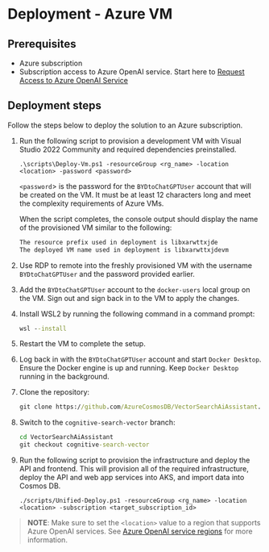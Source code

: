 # Deployment - Azure VM

## Prerequisites

- Azure subscription
- Subscription access to Azure OpenAI service. Start here to [Request Access to Azure OpenAI Service](https://customervoice.microsoft.com/Pages/ResponsePage.aspx?id=v4j5cvGGr0GRqy180BHbR7en2Ais5pxKtso_Pz4b1_xUOFA5Qk1UWDRBMjg0WFhPMkIzTzhKQ1dWNyQlQCN0PWcu)

## Deployment steps

Follow the steps below to deploy the solution to an Azure subscription.

1. Run the following script to provision a development VM with Visual Studio 2022 Community and required dependencies preinstalled.

    ```pwsh
    .\scripts\Deploy-Vm.ps1 -resourceGroup <rg_name> -location <location> -password <password>
    ```

    `<password`> is the password for the `BYDtoChatGPTUser` account that will be created on the VM. It must be at least 12 characters long and meet the complexity requirements of Azure VMs.

    When the script completes, the console output should display the name of the provisioned VM similar to the following:

    ```txt
    The resource prefix used in deployment is libxarwttxjde
    The deployed VM name used in deployment is libxarwttxjdevm
    ```

2. Use RDP to remote into the freshly provisioned VM with the username `BYDtoChatGPTUser` and the password provided earlier.

3. Add the `BYDtoChatGPTUser` account to the `docker-users` local group on the VM. Sign out and sign back in to the VM to apply the changes.

4. Install WSL2 by running the following command in a command prompt:

    ```cmd
    wsl --install
    ```

5. Restart the VM to complete the setup.

6. Log back in with the `BYDtoChatGPTUser` account and start `Docker Desktop`. Ensure the Docker engine is up and running. Keep `Docker Desktop` running in the background.

7. Clone the repository:

    ```cmd
    git clone https://github.com/AzureCosmosDB/VectorSearchAiAssistant.git
    ```

8. Switch to the `cognitive-search-vector` branch:

    ```cmd
    cd VectorSearchAiAssistant
    git checkout cognitive-search-vector
    ```

9. Run the following script to provision the infrastructure and deploy the API and frontend. This will provision all of the required infrastructure, deploy the API and web app services into AKS, and import data into Cosmos DB.

    ```pwsh
    ./scripts/Unified-Deploy.ps1 -resourceGroup <rg_name> -location <location> -subscription <target_subscription_id>
    ```

>**NOTE**: Make sure to set the `<location>` value to a region that supports Azure OpenAI services. See [Azure OpenAI service regions](https://azure.microsoft.com/explore/global-infrastructure/products-by-region/?products=cognitive-services&regions=all) for more information.
